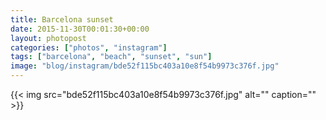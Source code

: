 ```yaml
---
title: Barcelona sunset
date: 2015-11-30T00:01:30+00:00
layout: photopost
categories: ["photos", "instagram"]
tags: ["barcelona", "beach", "sunset", "sun"]
image: "blog/instagram/bde52f115bc403a10e8f54b9973c376f.jpg"
---
```


{{< img src="bde52f115bc403a10e8f54b9973c376f.jpg" alt="" caption="" >}}



